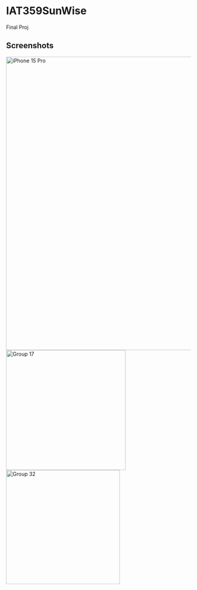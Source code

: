 # IAT359SunWise
 Final Proj

## Screenshots

<img width="797" alt="iPhone 15 Pro" src="https://github.com/user-attachments/assets/3f9ca0b4-f333-43a5-8d9d-b82af20e43f5" />
<img width="326" alt="Group 17" src="https://github.com/user-attachments/assets/26a0a2a3-9d2a-4f7a-8016-0bdd647e606b" />  <img width="310" alt="Group 32" src="https://github.com/user-attachments/assets/0b8ee686-436e-431b-a2f0-a713854789d5" />

